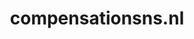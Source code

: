 ---
layout: post
title:  "compensationsns.nl"
internal_url:  "/data/compensationsns.nl.html"
categories: dutchgov
---